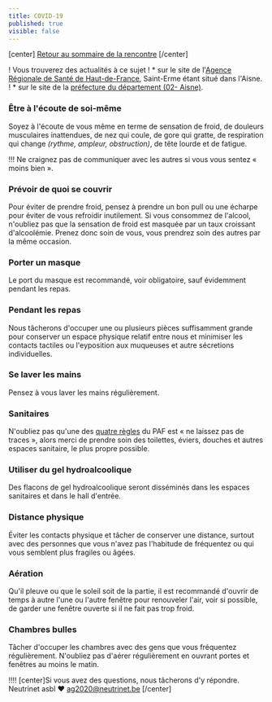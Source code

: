 ```yaml
---
title: COVID-19
published: true
visible: false
---
```


[center]
[Retour au sommaire de la rencontre](/rencontre-ffdn-2020?classes=btn,btn-primary) 
[/center]

! Vous trouverez des actualités à ce sujet 
! * sur le site de l'[Agence Régionale de Santé de Haut-de-France](https://www.hauts-de-france.ars.sante.fr/), Saint-Erme étant situé dans l'Aisne.
! * sur le site de la [préfecture du département (02- Aisne)](https://www.aisne.gouv.fr/Actualites/COVID-19-point-sur-la-situation-dans-l-Aisne).

### Être à l'écoute de soi-même

Soyez à l'écoute de vous même en terme de sensation de froid, de douleurs musculaires inattendues, de nez qui coule, de gore qui gratte, de respiration qui change *(rythme, ampleur, obstruction)*, de tête lourde et de fatigue.

!!! Ne craignez pas de communiquer avec les autres si vous vous sentez « moins bien ».

### Prévoir de quoi se couvrir

Pour éviter de prendre froid, pensez à prendre un bon pull ou une écharpe pour éviter de vous refroidir inutilement.  Si vous consommez de l'alcool, n'oubliez pas que la sensation de froid est masquée par un taux croissant d'alcoolémie. Prenez donc soin de vous, vous prendrez soin des autres par la même occasion.

### Porter un masque

Le port du masque est recommandé, voir obligatoire, sauf évidemment pendant les repas.

### Pendant les repas

Nous tâcherons d'occuper une ou plusieurs pièces suffisamment grande pour conserver un espace physique relatif entre nous et minimiser les contacts tactiles ou l'eyposition aux muqueuses et autre sécretions individuelles.

### Se laver les mains

Pensez à vous laver les mains régulièrement.

### Sanitaires

N'oubliez pas qu'une des [quatre règles](/ag2020/paf/introduction#4rules) du PAF est « ne laissez pas de traces », alors merci de prendre soin des toilettes, éviers, douches et autres espaces sanitaire, le plus propre possible.

### Utiliser du gel hydroalcoolique

Des flacons de gel hydroalcoolique seront disséminés dans les espaces sanitaires et dans le hall d'entrée.

### Distance physique

Éviter les contacts physique et tâcher de conserver une distance, surtout avec des personnes que vous n'avez pas l'habitude de fréquentez ou qui vous semblent plus fragiles ou âgées.

### Aération

Qu'il pleuve ou que le soleil soit de la partie, il est recommandé d'ouvrir de temps à autre l'une ou l'autre fenêtre pour renouveler l'air, voir si possible, de garder une fenêtre ouverte si il ne fait pas trop froid.

### Chambres bulles

Tâcher d'occuper les chambres avec des gens que vous fréquentez régulièrement.  N'oubliez pas d'aérer régulièrement en ouvrant portes et fenêtres au moins le matin.

!!!! [center]Si vous avez des questions, nous tâcherons d'y répondre.</br>Neutrinet asbl ♥ <a href="mailto:ag2020@neutrinet.be?subject=[AGFFDN2020] covid19&body=Étant passé par la page covid19, j'ai l'une ou l'autre question remarque ou commentaire.%0D%0A%0D%0A%0D%0A">ag2020@neutrinet.be</a> [/center]

